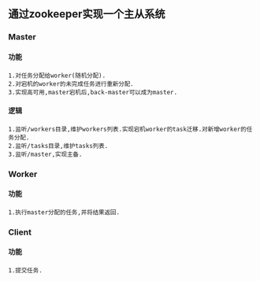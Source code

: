 ## 通过zookeeper实现一个主从系统
### Master
#### 功能
```
1.对任务分配给worker(随机分配).
2.对宕机的worker的未完成任务进行重新分配.
3.实现高可用,master宕机后,back-master可以成为master.
```
#### 逻辑
```
1.监听/workers目录,维护workers列表.实现宕机worker的task迁移.对新增worker的任务分配.
2.监听/tasks目录,维护tasks列表.
3.监听/master,实现主备.
```
### Worker
#### 功能
```
1.执行master分配的任务,并将结果返回.
```
### Client
#### 功能
```
1.提交任务.
```

